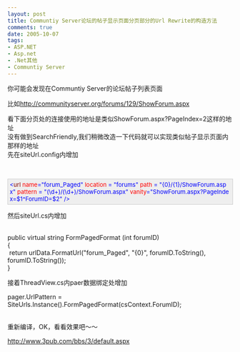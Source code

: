 ```yaml
---
layout: post
title: Communtiy Server论坛的帖子显示页面分页部分的Url Rewrite的构造方法
comments: true
date: 2005-10-07
tags:
- ASP.NET
- Asp.net
- .Net其他
- Communtiy Server
---
```


<p>你可能会发现在Communtiy Server的论坛帖子列表页面</p>
<p>比如<a href="http://communityserver.org/forums/129/ShowForum.aspx">http://communityserver.org/forums/129/ShowForum.aspx</a></p>
<p>看下面分页处的连接使用的地址是类似ShowForum.aspx?PageIndex=2这样的地址<br />没有做到SearchFriendly,我们稍微改造一下代码就可以实现类似帖子显示页面内那样的地址<br />先在siteUrl.config内增加</p>
<p> </p>
<div style="padding-right: 5px; padding-left: 4px; font-size: 13px; padding-bottom: 4px; width: 98%; word-break: break-all; padding-top: 4px; background-color: #eeeeee; border: #cccccc 1px solid;">
<span style="COLOR: #0000ff">&lt;</span><span style="COLOR: #800000">url </span><span style="COLOR: #ff0000">name</span><span style="COLOR: #0000ff">="forum_Paged"</span><span style="COLOR: #ff0000"> location </span><span style="COLOR: #0000ff">= "forums"</span><span style="COLOR: #ff0000"> path </span><span style="COLOR: #0000ff">= "{0}/{1}/ShowForum.aspx"</span><span style="COLOR: #ff0000"> pattern </span><span style="COLOR: #0000ff">= "(\d+)/(\d+)/ShowForum.aspx"</span><span style="COLOR: #ff0000"> vanity</span><span style="COLOR: #0000ff">="ShowForum.aspx?PageIndex=$1^ForumID=$2"</span><span style="COLOR: #ff0000"> </span><span style="COLOR: #0000ff">/&gt;</span><span style="COLOR: #000000"><br /></span>
</div>
<p>然后siteUrl.cs内增加<br /> </p>
<div class="codeDiv">public virtual string FormPagedFormat (int forumID)<br />{<br /> return urlData.FormatUrl("forum_Paged", "{0}", forumID.ToString(), forumID.ToString());<br />}</div>
<p>接着ThreadView.cs内paer数据绑定处增加</p>
<div class="codeDiv">pager.UrlPattern = SiteUrls.Instance().FormPagedFormat(csContext.ForumID);<br /> </div>
<p>重新编译，OK，看看效果吧～～</p>
<p><a href="http://www.3pub.com/bbs/3/default.aspx">http://www.3pub.com/bbs/3/default.aspx</a></p>				
